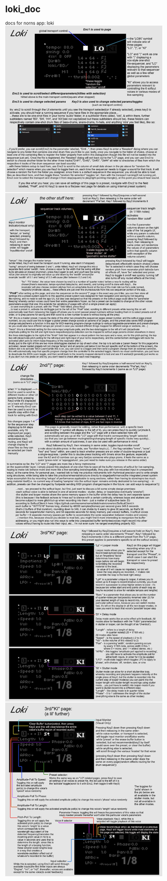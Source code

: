 # loki_doc
docs for norns app: loki
![](https://github.com/RajaTheResidentAlien/loki_doc/blob/main/Loki1.png?raw=true)
![](https://github.com/RajaTheResidentAlien/loki_doc/blob/main/Loki2.png?raw=true)
![](https://github.com/RajaTheResidentAlien/loki_doc/blob/main/Loki3.png?raw=true)
![](https://github.com/RajaTheResidentAlien/loki_doc/blob/main/Loki4.png?raw=true)
![](https://github.com/RajaTheResidentAlien/loki_doc/blob/main/Loki5.png?raw=true)
